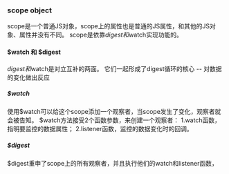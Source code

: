 ### scope object
scope是一个普通JS对象，scope上的属性也是普通的JS属性，和其他的JS对象、属性并没有不同。
scope是依靠$digest和$watch实现功能的。

#### $watch 和 $digest
$digest和$watch是对立互补的两面。
它们一起形成了digest循环的核心 -- 对数据的变化做出反应

##### $watch
使用$watch可以给这个scope添加一个观察者，当scope发生了变化，观察者就会被告知。
$watch方法接受2个函数参数，来创建一个观察者：
1.watch函数，指明要监控的数据属性；
2.listener函数，监控的数据变化时的回调。

##### $digest
$digest重申了scope上的所有观察者，并且执行他们的watch和listener函数，

